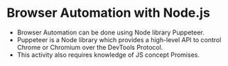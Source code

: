 # Browser Automation with Node.js

- Browser Automation can be done using Node library Puppeteer.
- Puppeteer is a Node library which provides a high-level API to control Chrome or Chromium over the DevTools Protocol. 
- This activity also requires knowledge of JS concept Promises.
